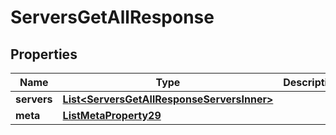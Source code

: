 

# ServersGetAllResponse


## Properties

| Name | Type | Description | Notes |
|------------ | ------------- | ------------- | -------------|
|**servers** | [**List&lt;ServersGetAllResponseServersInner&gt;**](ServersGetAllResponseServersInner.md) |  |  |
|**meta** | [**ListMetaProperty29**](ListMetaProperty29.md) |  |  [optional] |



